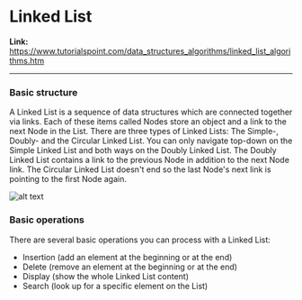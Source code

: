 # Linked List

**Link:** https://www.tutorialspoint.com/data_structures_algorithms/linked_list_algorithms.htm
___

### Basic structure

A Linked List is a sequence of data structures which are connected together via links. Each of these
items called Nodes store an object and a link to the next Node in the List. There are three types of
Linked Lists: The Simple-, Doubly- and the Circular Linked List. You can only navigate top-down on the
Simple Linked List and both ways on the Doubly Linked List. The Doubly Linked List contains a link to
the previous Node in addition to the next Node link. The Circular Linked List doesn't end so the last
Node's next link is pointing to the first Node again.

![alt text](https://www.tutorialspoint.com/data_structures_algorithms/images/linked_list.jpg "Max-Heap creation example")

### Basic operations

There are several basic operations you can process with a Linked List:
- Insertion (add an element at the beginning or at the end)
- Delete (remove an element at the beginning or at the end)
- Display (show the whole Linked List content)
- Search (look up for a specific element on the List)
